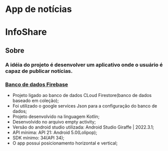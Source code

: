 # App de notícias
# InfoShare
## Sobre
### A idéia do projeto é desenvolver um aplicativo onde o usuário é capaz de publicar notícias.
### [Banco de dados Firebase](https://console.firebase.google.com/u/0/project/app-de-noticias-8dae7/firestore/data/~2Fnoticias?hl=pt-br&pli=1)
 * Projeto ligado ao banco de dados CLoud Firestore(banco de dados baseado em coleção);
 * Foi utilizado o google services Json para a configuração do banco de dados;
 * Projeto desenvolvido na linguagem Kotlin;
 * Desenvolvido no arquivo empty activity;
 * Versão do android studio utilizada: Android Studio Giraffe | 2022.3.1;
 * API mínima: API 21: Android 5.0(Lolipop);
 * SDK mínimo: 34(API 34);
 * O app possui posicionamento horizontal e vertical;
   
